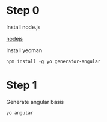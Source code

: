 # Step 0

Install node.js

[nodejs](http://nodejs.org/)

Install yeoman

```
npm install -g yo generator-angular
```

# Step 1

Generate angular basis

```
yo angular
```

